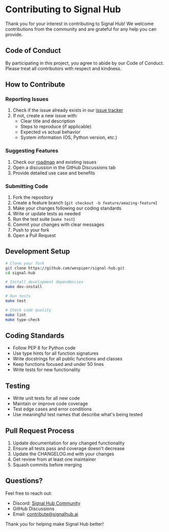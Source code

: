# Contributing to Signal Hub

Thank you for your interest in contributing to Signal Hub! We welcome contributions from the community and are grateful for any help you can provide.

## Code of Conduct

By participating in this project, you agree to abide by our Code of Conduct. Please treat all contributors with respect and kindness.

## How to Contribute

### Reporting Issues

1. Check if the issue already exists in our [issue tracker](https://github.com/wespiper/signal-hub/issues)
2. If not, create a new issue with:
   - Clear title and description
   - Steps to reproduce (if applicable)
   - Expected vs actual behavior
   - System information (OS, Python version, etc.)

### Suggesting Features

1. Check our [roadmap](docs/INITIAL_mcp_rag_plan.md) and existing issues
2. Open a discussion in the GitHub Discussions tab
3. Provide detailed use case and benefits

### Submitting Code

1. Fork the repository
2. Create a feature branch (`git checkout -b feature/amazing-feature`)
3. Make your changes following our coding standards
4. Write or update tests as needed
5. Run the test suite (`make test`)
6. Commit your changes with clear messages
7. Push to your fork
8. Open a Pull Request

## Development Setup

```bash
# Clone your fork
git clone https://github.com/wespiper/signal-hub.git
cd signal-hub

# Install development dependencies
make dev-install

# Run tests
make test

# Check code quality
make lint
make type-check
```

## Coding Standards

- Follow PEP 8 for Python code
- Use type hints for all function signatures
- Write docstrings for all public functions and classes
- Keep functions focused and under 50 lines
- Write tests for new functionality

## Testing

- Write unit tests for all new code
- Maintain or improve code coverage
- Test edge cases and error conditions
- Use meaningful test names that describe what's being tested

## Pull Request Process

1. Update documentation for any changed functionality
2. Ensure all tests pass and coverage doesn't decrease
3. Update the CHANGELOG.md with your changes
4. Get review from at least one maintainer
5. Squash commits before merging

## Questions?

Feel free to reach out:
- Discord: [Signal Hub Community](https://discord.gg/signalhub)
- GitHub Discussions
- Email: contribute@signalhub.ai

Thank you for helping make Signal Hub better!